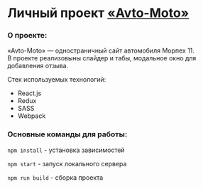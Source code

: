 # Личный проект [«Avto-Moto»](https://aozubrilin.github.io/liga-bank/)

### О проекте:

«Avto-Moto» — одностраничный сайт автомобиля Морпех 11.  
В проекте реализовыны слайдер и табы, модальное окно для добавления отзыва.

Стек используемых технологий:
* React.js
* Redux
* SASS
* Webpack

### Основные команды для работы:

`npm install` - установка зависимостей

`npm start` - запуск локального сервера

`npm run build` - сборка проекта




